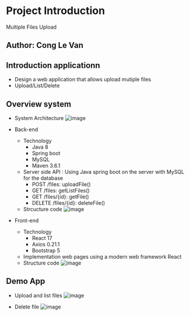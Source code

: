 # Project Introduction
Multiple Files Upload
## Author: Cong Le Van

## Introduction applicationn
* Design a web application that allows upload mutiple files
* Upload/List/Delete


## Overview system

* System Architecture
![image](https://user-images.githubusercontent.com/17917747/131217705-cfb6595c-b4d7-4136-a45e-be046eb2b43a.png)

* Back-end 
  * Technology 
    * Java 8 
    * Spring boot 
    * MySQL 
    * Maven 3.6.1
  * Server side API : Using Java spring boot on the server with MySQL for the database 
    * POST /files: uploadFile()
    * GET  /files: getListFiles()
    * GET /files/{id}: getFile()
    * DELETE /files/{id}: deleteFile()
  * Strcucture code 
  ![image](https://user-images.githubusercontent.com/17917747/131217749-efe8916c-9206-4541-94d4-d82946dbd566.png)

  
* Front-end 
  * Technology 
    * React 17
    * Axios 0.21.1
    * Bootstrap 5
  * Implementation web pages using a modern web framework React
  * Structure code 
  ![image](https://user-images.githubusercontent.com/17917747/131217763-dc7c2d6a-0329-414a-9ba2-463cc9d6c2f4.png)

## Demo App 
* Upload and list files
![image](https://user-images.githubusercontent.com/17917747/131217783-bb6e3a51-d7d8-44c2-844b-7640bfbab9a7.png)

* Delete file
![image](https://user-images.githubusercontent.com/17917747/131217786-2bf9d863-2b12-4243-b3cc-facb5f138256.png)


